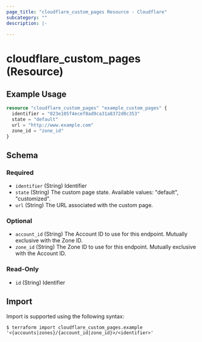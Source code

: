 ```yaml
---
page_title: "cloudflare_custom_pages Resource - Cloudflare"
subcategory: ""
description: |-
  
---
```


# cloudflare_custom_pages (Resource)



## Example Usage

```terraform
resource "cloudflare_custom_pages" "example_custom_pages" {
  identifier = "023e105f4ecef8ad9ca31a8372d0c353"
  state = "default"
  url = "http://www.example.com"
  zone_id = "zone_id"
}
```

<!-- schema generated by tfplugindocs -->
## Schema

### Required

- `identifier` (String) Identifier
- `state` (String) The custom page state.
Available values: "default", "customized".
- `url` (String) The URL associated with the custom page.

### Optional

- `account_id` (String) The Account ID to use for this endpoint. Mutually exclusive with the Zone ID.
- `zone_id` (String) The Zone ID to use for this endpoint. Mutually exclusive with the Account ID.

### Read-Only

- `id` (String) Identifier

## Import

Import is supported using the following syntax:

```shell
$ terraform import cloudflare_custom_pages.example '<{accounts|zones}/{account_id|zone_id}>/<identifier>'
```
